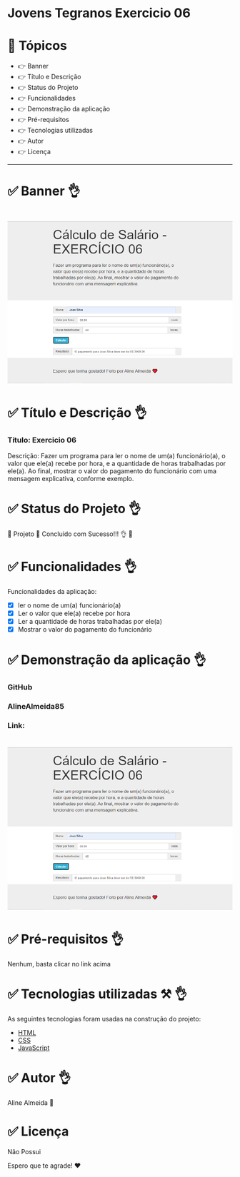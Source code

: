 # Jovens Tegranos Exercicio 06

# 🏁 Tópicos

 * 👉 Banner
 * 👉 Título e Descrição
 * 👉 Status do Projeto
 * 👉 Funcionalidades
 * 👉 Demonstração da aplicação
 * 👉 Pré-requisitos
 * 👉 Tecnologias utilizadas
 * 👉 Autor
 * 👉 Licença
 
 ____________________________________________________________
# ✅ Banner 👌

<h1 align="center">
  <img alt="banner" title="#banner" src="banner.png"style/>
</h1>

# ✅ Título e Descrição 👌

### Título: Exercicio 06

 Descrição: Fazer um programa para ler o nome de um(a) funcionário(a), o valor que ele(a) recebe por hora, e a quantidade de horas trabalhadas por ele(a). Ao final, mostrar o valor do pagamento do funcionário com uma mensagem explicativa, conforme exemplo.

# ✅ Status do Projeto 👌

🚧 Projeto 🚀 Concluído com Sucesso!!! 👌 🚧

# ✅ Funcionalidades 👌

Funcionalidades da aplicação:

- [x] ler o nome de um(a) funcionário(a)
- [x] Ler o valor que ele(a) recebe por hora
- [x] Ler a quantidade de horas trabalhadas por ele(a)
- [x] Mostrar o valor do pagamento do funcionário

# ✅ Demonstração da aplicação 👌

### GitHub
### AlineAlmeida85

### Link: 

<h1 align="center">
  <img alt="banner" title="#banner" src="banner.png" style/>
</h1>

# ✅ Pré-requisitos 👌

Nenhum, basta clicar no link acima

# ✅ Tecnologias utilizadas ⚒️ 👌

As seguintes tecnologias foram usadas na construção do projeto:

- [HTML](https://pt.wikipedia.org/wiki/HTML)
- [CSS](https://pt.wikipedia.org/wiki/Cascading_Style_Sheets)
- [JavaScript](https://www.javascript.com/)

# ✅ Autor 👌

Aline Almeida 💝

# ✅ Licença

Não Possui

Espero que te agrade! ❤️
